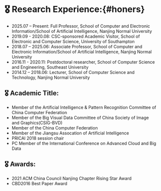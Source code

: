 # 🎖 Research Experience:{#honers}
- 2025.07 – Present: Full Professor, School of Computer and Electronic Information/School of Artificial Intelligence, Nanjing Normal University
- 2019.09 - 2020.08: CSC-sponsored Academic Visitor, School of Electronic and Computer Science, University of Southampton
- 2018.07 – 2025.06: Associate Professor,	School of Computer and Electronic Information/School of Artificial Intelligence, Nanjing Normal University
- 2016.11 - 2020.11: Postdoctoral researcher, School of Computer Science and Engineering, Southeast University
- 2014.12 – 2018.06: Lecturer,	School of Computer Science and Technology, Nanjing Normal University
  
## 🎖 Academic Title:
- Member of the Artificial Intelligence & Pattern Recognition Committee of China Computer Federation
- Member of the Big Visual Data Committee of China Society of Image and Graphics(CSIG-BVD)
- Member of the China Computer Federation
- Member of the Jiangsu Assocation of Artificial Intelligence
- PRICAI 2018 session chair
- PC Member of the International Conference on Advanced Cloud and Big Data

## 🎖 Awards:
- 2021 ACM China Council Nanjing Chapter Rising Star Award
- CBD2016 Best Paper Award

